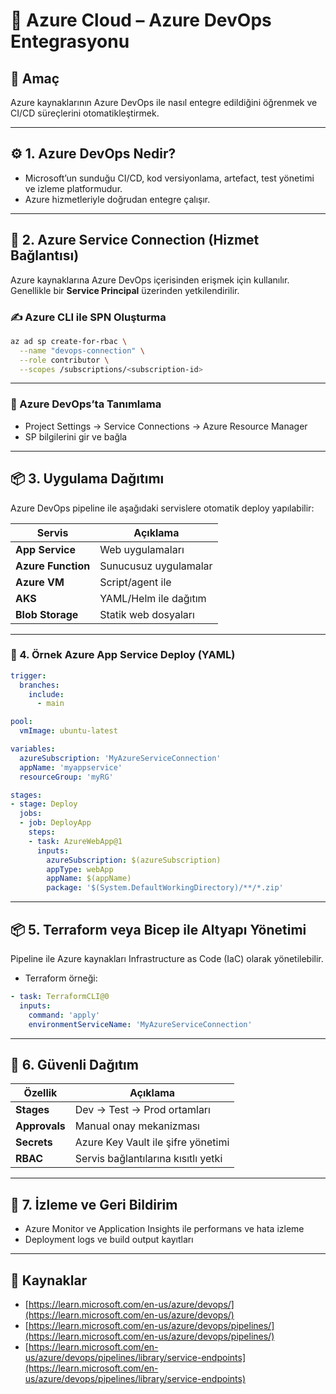 # 🔗 Azure Cloud – Azure DevOps Entegrasyonu

## 🧠 Amaç

Azure kaynaklarının Azure DevOps ile nasıl entegre edildiğini öğrenmek ve CI/CD süreçlerini otomatikleştirmek.

---
## ⚙️ 1. Azure DevOps Nedir?

- Microsoft’un sunduğu CI/CD, kod versiyonlama, artefact, test yönetimi ve izleme platformudur.
- Azure hizmetleriyle doğrudan entegre çalışır.

---
## 🔑 2. Azure Service Connection (Hizmet Bağlantısı)

Azure kaynaklarına Azure DevOps içerisinden erişmek için kullanılır.  
Genellikle bir **Service Principal** üzerinden yetkilendirilir.

### ✍️ Azure CLI ile SPN Oluşturma

```bash
az ad sp create-for-rbac \
  --name "devops-connection" \
  --role contributor \
  --scopes /subscriptions/<subscription-id>
```
---
### 📌 Azure DevOps’ta Tanımlama

- Project Settings → Service Connections → Azure Resource Manager
- SP bilgilerini gir ve bağla

---
## 📦 3. Uygulama Dağıtımı

Azure DevOps pipeline ile aşağıdaki servislere otomatik deploy yapılabilir:

|Servis|Açıklama|
|---|---|
|**App Service**|Web uygulamaları|
|**Azure Function**|Sunucusuz uygulamalar|
|**Azure VM**|Script/agent ile|
|**AKS**|YAML/Helm ile dağıtım|
|**Blob Storage**|Statik web dosyaları|

---
### 📄 4. Örnek Azure App Service Deploy (YAML)
```yaml
trigger:
  branches:
    include:
      - main

pool:
  vmImage: ubuntu-latest

variables:
  azureSubscription: 'MyAzureServiceConnection'
  appName: 'myappservice'
  resourceGroup: 'myRG'

stages:
- stage: Deploy
  jobs:
  - job: DeployApp
    steps:
    - task: AzureWebApp@1
      inputs:
        azureSubscription: $(azureSubscription)
        appType: webApp
        appName: $(appName)
        package: '$(System.DefaultWorkingDirectory)/**/*.zip'
```
---
## 📦 5. Terraform veya Bicep ile Altyapı Yönetimi

Pipeline ile Azure kaynakları Infrastructure as Code (IaC) olarak yönetilebilir.

- Terraform örneği:
```yaml
- task: TerraformCLI@0
  inputs:
    command: 'apply'
    environmentServiceName: 'MyAzureServiceConnection'
```
---
## 🔐 6. Güvenli Dağıtım

|Özellik|Açıklama|
|---|---|
|**Stages**|Dev → Test → Prod ortamları|
|**Approvals**|Manual onay mekanizması|
|**Secrets**|Azure Key Vault ile şifre yönetimi|
|**RBAC**|Servis bağlantılarına kısıtlı yetki|

---
## 🔁 7. İzleme ve Geri Bildirim

- Azure Monitor ve Application Insights ile performans ve hata izleme
- Deployment logs ve build output kayıtları

---
## 🔗 Kaynaklar

- [https://learn.microsoft.com/en-us/azure/devops/](https://learn.microsoft.com/en-us/azure/devops/)
- [https://learn.microsoft.com/en-us/azure/devops/pipelines/](https://learn.microsoft.com/en-us/azure/devops/pipelines/)
- [https://learn.microsoft.com/en-us/azure/devops/pipelines/library/service-endpoints](https://learn.microsoft.com/en-us/azure/devops/pipelines/library/service-endpoints)